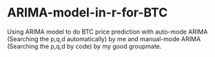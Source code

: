 # ARIMA-model-in-r-for-BTC
Using ARIMA model to do BTC price prediction with auto-mode ARIMA (Searching the p,q,d automatically) by me and manual-mode ARIMA (Searching the p,q,d by code) by my good groupmate.
